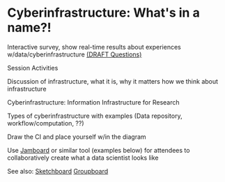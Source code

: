 # Cyberinfrastructure: What's in a name?!

Interactive survey, show real-time results about experiences w/data/cyberinfrastructure <a href="https://docs.google.com/document/d/1RVxpM62M_X24q-e5e5dqODHczK50aif7do_LUu7B4jI/edit?usp=sharing">(DRAFT Questions)</a>

Session Activities


Discussion of infrastructure, what it is, why it matters how we think about infrastructure

Cyberinfrastructure: Information Infrastructure for Research

Types of cyberinfrastructure with examples (Data repository, workflow/computation, ??)

Draw the CI and place yourself w/in the diagram 
>
 
Use [Jamboard](https://edu.google.com/products/jamboard/) or similar tool (examples below) for attendees to collaboratively create what a data scientist looks like   

See also:
[Sketchboard](https://sketchboard.io/">https://sketchboard.io/)
[Groupboard](https://www.groupboard.com/products/)
